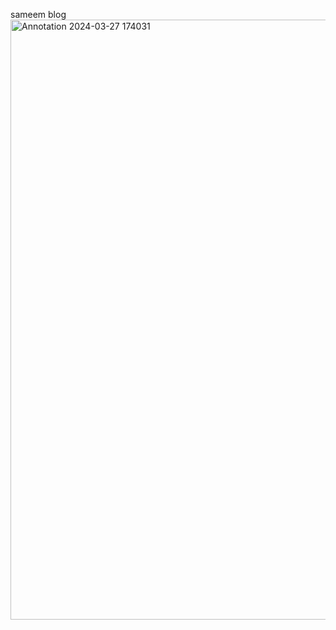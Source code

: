 sameem blog
<img width="960" alt="Annotation 2024-03-27 174031" src="https://github.com/farhana789/sameem-blog/assets/161808031/1a4d2e90-3dc5-4aa8-9564-bc141a84f4b8">
